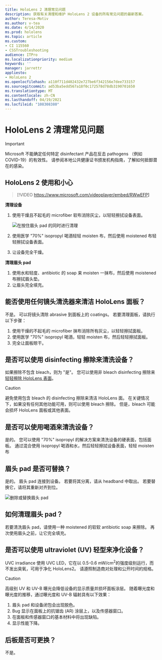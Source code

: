 ```yaml
---
title: HoloLens 2 清理常见问题
description: 获取有关清理和维护 HoloLens 2 设备的所有常见问题的最新答案。
author: Teresa-Motiv
ms.author: v-tea
ms.date: 4/14/2020
ms.prod: hololens
ms.topic: article
ms.custom:
- CI 115560
- CSSTroubleshooting
audience: ITPro
ms.localizationpriority: medium
keywords: ''
manager: jarrettr
appliesto:
- HoloLens 2
ms.openlocfilehash: a110f711d402432e727be6f342156e7dee733157
ms.sourcegitcommit: ad53ba5edd567a18f0c172578d78db3190701650
ms.translationtype: MT
ms.contentlocale: zh-CN
ms.lasthandoff: 04/19/2021
ms.locfileid: "108308380"
---
```

# <a name="hololens-2-cleaning-faq"></a>HoloLens 2 清理常见问题

> [!IMPORTANT]  
> Microsoft 不能确定任何特定 disinfectant 产品在反击 pathogens （例如 COVID-19）的有效性。 请参阅本地公共健康证书颁发机构指南，了解如何抵御潜在的感染。  

## <a name="hololens-2-use-and-care"></a>HoloLens 2 使用和小心

> [!VIDEO https://www.microsoft.com/videoplayer/embed/RWwEFP]

<!-- <iframe src="https://channel9.msdn.com/Shows/Docs-Mixed-Reality/HoloLens-2-Use-and-Care/player" width="960" height="540" allowFullScreen frameBorder="0" title="HoloLens 2 Use and Care - Microsoft Channel 9 Video"></iframe> -->

**清理设备**

1. 使用干燥且不起毛的 microfiber 软布消除灰尘，以轻轻擦拭设备表面。

   ![在按住眉头 pad 的同时进行清理](images/hl2-cleaning.png)

2. 使用医学 "70%" isopropyl 喝酒轻轻 moisten 布，然后使用 moistened 布轻轻擦拭设备表面。

3. 让设备完全干燥。

**清理眉头 pad**

1. 使用水和轻度、antibiotic 的 soap 来 moisten 一抹布，然后使用 moistened 布擦拭眉头垫。
1. 让眉头完全填充。

## <a name="can-i-use-any-lens-cleaner-for-cleaning-the-hololens-visor"></a>能否使用任何镜头清洗器来清洁 HoloLens 面板？

不是。 可以将镜头清除 abrasive 到面板上的 coatings。 若要清理面板，请执行以下步骤：  

1. 使用干燥的不起毛的 microfiber 抹布消除所有灰尘，以轻轻擦拭面板。
1. 使用医学 "70%" isopropyl 喝酒，轻轻 moisten 布，然后轻轻擦拭面板。
1. 完全让面板晾干。

## <a name="can-i-use-disinfecting-wipes-to-clean-the-device"></a>是否可以使用 disinfecting 擦除来清洗设备？

如果擦除不包含 bleach，则为 "是"。 您可以使用非 bleach disinfecting 擦除来 [轻轻擦除 HoloLens 表面](#hololens-2-use-and-care)。  

> [!CAUTION]  
> 避免使用包含 bleach 的 disinfecting 擦除来清洁 HoloLens 面。 在关键情况下，如果没有任何其他功能可用，则可以使用 bleach 擦除。 但是，bleach 可能会损坏 HoloLens 面板或其他表面。

## <a name="can-i-use-alcohol-to-clean-the-device"></a>是否可以使用喝酒来清洗设备？

是的。 您可以使用 "70%" isopropyl 的解决方案来清洗设备的硬表面，包括面板。 通过混合使用 isopropyl 喝酒和水，然后轻轻擦拭设备表面，轻轻 moisten 布

## <a name="is-the-brow-pad-replaceable"></a>眉头 pad 是否可替换？

是的。 眉头 pad 连接到设备。 若要将其分离，请从 headband 中取出。 若要替换它，请将其重新对齐到位。

![删除或替换眉头 pad](images/hololens2-remove-browpad.png)

## <a name="how-can-i-clean-the-brow-pad"></a>如何清理眉头 pad？

若要清洗眉头 pad，请使用一种 moistened 的软软 antibiotic soap 来擦除。 再次使用眉头之前，让它完全填充。

## <a name="can-i-use-ultraviolet-uv-light-to-sanitize-the-device"></a>是否可以使用 ultraviolet (UV) 轻型来净化设备？

UVC irradiance 使用 UVC LED，它在以 0.5-0.6 mW/cm<sup>2</sup>的强度级别运行，而不发出臭氧，可用于净化 HoloLens2。 请遵照制造商对处理和公开时间的规格。

> [!CAUTION]  
> 高级别 UV 和 UV-B 曝光会降低设备的显示质量并损坏面板涂层。 随着曝光度和曝光度的推移，通过曝光度和 UV-B 辐射具有以下效果：
>  
> 1. 眉头 pad 和设备闭包会出现脱色。
> 1. Bug 显示在面板上的抗锯齿 (AR) 涂层上，以及传感器窗口。
> 1. 在面板和传感器窗口的基本材料中将出现缺陷。
> 1. 显示性能下降。

## <a name="is-the-rear-pad-replaceable"></a>后板是否可更换？

不是。
